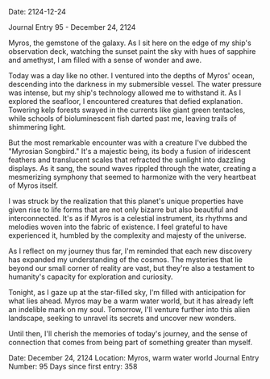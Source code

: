 Date: 2124-12-24

Journal Entry 95 - December 24, 2124

Myros, the gemstone of the galaxy. As I sit here on the edge of my ship's observation deck, watching the sunset paint the sky with hues of sapphire and amethyst, I am filled with a sense of wonder and awe.

Today was a day like no other. I ventured into the depths of Myros' ocean, descending into the darkness in my submersible vessel. The water pressure was intense, but my ship's technology allowed me to withstand it. As I explored the seafloor, I encountered creatures that defied explanation. Towering kelp forests swayed in the currents like giant green tentacles, while schools of bioluminescent fish darted past me, leaving trails of shimmering light.

But the most remarkable encounter was with a creature I've dubbed the "Myrosian Songbird." It's a majestic being, its body a fusion of iridescent feathers and translucent scales that refracted the sunlight into dazzling displays. As it sang, the sound waves rippled through the water, creating a mesmerizing symphony that seemed to harmonize with the very heartbeat of Myros itself.

I was struck by the realization that this planet's unique properties have given rise to life forms that are not only bizarre but also beautiful and interconnected. It's as if Myros is a celestial instrument, its rhythms and melodies woven into the fabric of existence. I feel grateful to have experienced it, humbled by the complexity and majesty of the universe.

As I reflect on my journey thus far, I'm reminded that each new discovery has expanded my understanding of the cosmos. The mysteries that lie beyond our small corner of reality are vast, but they're also a testament to humanity's capacity for exploration and curiosity.

Tonight, as I gaze up at the star-filled sky, I'm filled with anticipation for what lies ahead. Myros may be a warm water world, but it has already left an indelible mark on my soul. Tomorrow, I'll venture further into this alien landscape, seeking to unravel its secrets and uncover new wonders.

Until then, I'll cherish the memories of today's journey, and the sense of connection that comes from being part of something greater than myself.

Date: December 24, 2124
Location: Myros, warm water world
Journal Entry Number: 95
Days since first entry: 358